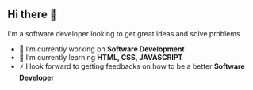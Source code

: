 ## Hi there 👋

<!--
**Temmy-code/Temmy-code** is a ✨ _special_ ✨ repository because its `README.md` (this file) appears on your GitHub profile.

Here are some ideas to get you started:

- 🔭 I’m currently working on ...
- 🌱 I’m currently learning ...
- 👯 I’m looking to collaborate on ...
- 🤔 I’m looking for help with ...
- 💬 Ask me about ...
- 📫 How to reach me: ...
- 😄 Pronouns: ...
- ⚡ Fun fact: ...
-->

I'm a software developer looking to get great ideas and solve problems 
- 🔭 I’m currently working on **Software Development**
- 🌱 I’m currently learning **HTML, CSS, JAVASCRIPT**
- ⚡ I look forward to getting feedbacks on how to be a better **Software Developer**
